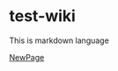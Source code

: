 # test-wiki
This is markdown language


[NewPage](https://github.com/bremonline/test-wiki/blob/main/markdown.md)
